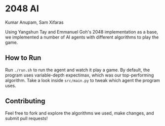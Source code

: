# 2048 AI
Kumar Anupam, Sam Xifaras

Using Yangshun Tay and Emmanuel Goh's 2048 implementation as a base, we implemented
a number of AI agents with different algorithms to play the game.

## How to Run
Run `./run.sh` to run the agent and watch it play a game.
By default, the program uses variable-depth expectimax, which was our top-performing
algorithm. Take a look inside `src/main.py` to tweak which agent the program uses.

## Contributing
Feel free to fork and explore the algorithms we used, make changes, and submit pull requests!
